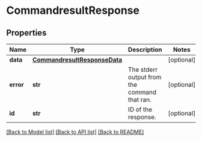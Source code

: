 # CommandresultResponse

## Properties
Name | Type | Description | Notes
------------ | ------------- | ------------- | -------------
**data** | [**CommandresultResponseData**](CommandresultResponseData.md) |  | [optional] 
**error** | **str** | The stderr output from the command that ran. | [optional] 
**id** | **str** | ID of the response. | [optional] 

[[Back to Model list]](../README.md#documentation-for-models) [[Back to API list]](../README.md#documentation-for-api-endpoints) [[Back to README]](../README.md)


